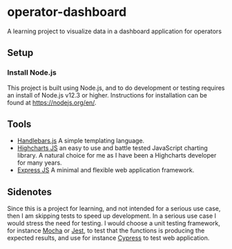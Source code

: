 # operator-dashboard
A learning project to visualize data in a dashboard application for operators

## Setup

### Install Node.js
This project is built using Node.js, and to do development or testing requires an install of Node.js v12.3 or higher. Instructions for installation can be found at https://nodejs.org/en/.

## Tools
- [Handlebars.js](https://handlebarsjs.com/) A simple templating language.
- [Highcharts JS](https://www.highcharts.com/) an easy to use and battle tested JavaScript charting library. A natural choice for me as I have been a Highcharts developer for many years.
- [Express JS](https://expressjs.com/) A minimal and flexible web application framework.

## Sidenotes
Since this is a project for learning, and not intended for a serious use case, then I am skipping tests to speed up development. In a serious use case I would stress the need for testing.
I would choose a unit testing framework, for instance [Mocha](https://mochajs.org/) or [Jest](https://jestjs.io/), to test that the functions is producing the expected results, and use for instance [Cypress](https://www.cypress.io/) to test web application.
